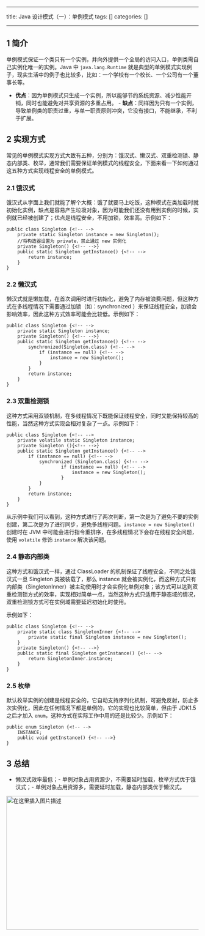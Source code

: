 
--- 
title:  Java 设计模式（一）：单例模式 
tags: []
categories: [] 

---
## 1 简介

单例模式保证一个类只有一个实例，并向外提供一个全局的访问入口，单例类需自己实例化唯一的实例。Java 中 `java.lang.Runtime` 就是典型的单例模式实现例子，现实生活中的例子也比较多，比如：一个学校有一个校长、一个公司有一个董事长等。
-  **优点**：因为单例模式只生成一个实例，所以能够节约系统资源、减少性能开销，同时也能避免对共享资源的多重占用。 -  **缺点**：同样因为只有一个实例，导致单例类的职责过重，与单一职责原则冲突，它没有接口，不能继承，不利于扩展。 
## 2 实现方式

常见的单例模式实现方式大致有五种，分别为：饿汉式、懒汉式、双重检测锁、静态内部类、枚举，通常我们需要保证单例模式的线程安全，下面来看一下如何通过这五种方式实现线程安全的单例模式。

### 2.1 饿汉式

饿汉式从字面上我们就能了解个大概：饿了就要马上吃饭，这种模式在类加载时就初始化实例，缺点是容易产生垃圾对象，因为可能我们还没有用到实例的时候，实例就已经被创建了；优点是线程安全，不用加锁，效率高。示例如下：

```
public class Singleton {<!-- -->
	private static Singleton instance = new Singleton();
	//将构造器设置为 private，禁止通过 new 实例化
	private Singleton() {<!-- -->}
	public static Singleton getInstance() {<!-- -->
		return instance;
	}
}

```

### 2.2 懒汉式

懒汉式就是懒加载，在首次调用时进行初始化，避免了内存被浪费问题，但这种方式在多线程情况下需要通过加锁（如：synchronized ）来保证线程安全，加锁会影响效率，因此这种方式效率可能会比较低。示例如下：

```
public class Singleton {<!-- -->
	private static Singleton instance;
	private Singleton() {<!-- -->}
	public static Singleton getInstance() {<!-- -->
		synchronized(Singleton.class) {<!-- -->
			if (instance == null) {<!-- -->
				instance = new Singleton();
			}
		}
		return instance;
	}
}

```

### 2.3 双重检测锁

这种方式采用双锁机制，在多线程情况下既能保证线程安全，同时又能保持较高的性能，当然这种方式实现会相对复杂了一点。示例如下：

```
public class Singleton {<!-- -->  
    private volatile static Singleton instance;  
    private Singleton (){<!-- -->}  
    public static Singleton getInstance() {<!-- -->  
	    if (instance == null) {<!-- -->  
	        synchronized (Singleton.class) {<!-- -->  
					if (instance == null) {<!-- -->
						instance = new Singleton();
					} 
	        }  
	    }  
	    return instance;  
    }  
}

```

从示例中我们可以看到，这种方式进行了两次判断，第一次是为了避免不要的实例创建，第二次是为了进行同步，避免多线程问题。`instance = new Singleton()` 创建时在 JVM 中可能会进行指令重排序，在多线程情况下会存在线程安全问题，使用 `volatile` 修饰 `instance` 解决该问题。

### 2.4 静态内部类

这种方式和饿汉式一样，通过 ClassLoader 的机制保证了线程安全，不同之处饿汉式一旦 Singleton 类被装载了，那么 instance 就会被实例化，而这种方式只有内部类（SingletonInner）被主动使用时才会实例化单例对象；该方式可以达到双重检测锁方式的效率，实现相对简单一点，当然这种方式只适用于静态域的情况，双重检测锁方式可在实例域需要延迟初始化时使用。

示例如下：

```
public class Singleton {<!-- -->
	private static class SingletonInner {<!-- -->
		private static final Singleton instance = new Singleton();
	}
	private Singleton() {<!-- -->}
	public static final Singleton getInstance() {<!-- -->
		return SingletonInner.instance;
	}
}

```

### 2.5 枚举

默认枚举实例的创建是线程安全的，它自动支持序列化机制，可避免反射，防止多次实例化，因此在任何情况下都是单例的，它的实现也比较简单，但由于 JDK1.5 之后才加入 `enum`，这种方式在实际工作中用的还是比较少。示例如下：

```
public enum Singleton {<!-- -->  
    INSTANCE;  
    public void getInstance() {<!-- -->}  
}

```

## 3 总结
- 懒汉式效率最低；- 单例对象占用资源少，不需要延时加载，枚举方式优于饿汉式；- 单例对象占用资源多，需要延时加载，静态内部类优于懒汉式。
<img src="https://img-blog.csdnimg.cn/20191007101439261.JPG#pic_center" alt="在这里插入图片描述" width="600" height="350">
